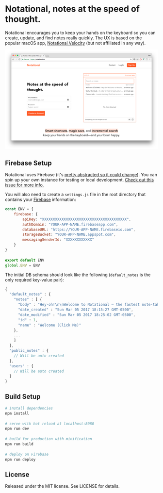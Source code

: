 # Notational, notes at the speed of thought.

Notational encourages you to keep your hands on the keyboard so you can create, update, and find notes really quickly. The UX is based on the popular macOS app, [Notational Velocity](http://notational.net/) (but not affiliated in any way).

![Notational screenshot](screenshot.png)

## Firebase Setup

Notational uses Firebase (it's [pretty abstracted so it could change](https://github.com/tmm/notational/blob/master/src/store/api.js)). You can spin up your own instance for testing or local development. [Check out this issue for more info.](https://github.com/tmm/notational/issues/3)

You will also need to create a `settings.js` file in the root directory that contains your [Firebase](https://firebase.google.com/) information:

```js
const ENV = {
	firebase: {
	    apiKey: "XXXXXXXXXXXXXXXXXXXXXXXXXXXXXXXXXXXXXXX",
	    authDomain: "YOUR-APP-NAME.firebaseapp.com",
	    databaseURL: "https://YOUR-APP-NAME.firebaseio.com",
	    storageBucket: "YOUR-APP-NAME.appspot.com",
	    messagingSenderId: "XXXXXXXXXXXX"
	}
}

export default ENV
global.ENV = ENV
```

The initial DB schema should look like the following (`default_notes` is the only required key-value pair):

```js
{
  "default_notes" : {
    "notes" : [ {
      "body" : "Hey-oh!\n\nWelcome to Notational – the fastest note-taking app on the web.\n\nNotational makes it easy to keep your hands on the keyboard so you can do things like... type notes really quickly! (See *Useful Shortcuts* above.)\n\nAlso, no need to save your work as everything you type (in this box) is ~automagically~ saved.\n\n—Tom",
      "date_created" : "Sun Mar 05 2017 18:15:27 GMT-0500",
      "date_modified" : "Sun Mar 05 2017 18:25:02 GMT-0500",
      "id" : 1,
      "name" : "Welcome (Click Me)"
    },
    ...
    ]
  },
  "public_notes" : {
  	// Will be auto created
  },
  "users" : {
  	// Will be auto created
  }
}
```

## Build Setup

``` bash
# install dependencies
npm install

# serve with hot reload at localhost:8080
npm run dev

# build for production with minification
npm run build

# deploy on Firebase
npm run deploy
```

## License

Released under the MIT license. See LICENSE for details.
